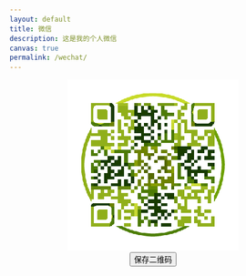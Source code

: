 ```yaml
---
layout: default
title: 微信
description: 这是我的个人微信
canvas: true
permalink: /wechat/
---
```


<p style="text-align: center;">
  <img src="/images/wechat.png" style="display: inline;"/><br/>
  <a href="/images/wechat.png" download="wechat.png" style="text-align: center;">
    <button class="btn btn-outline" type="button">保存二维码</button>
  </a>
</p>